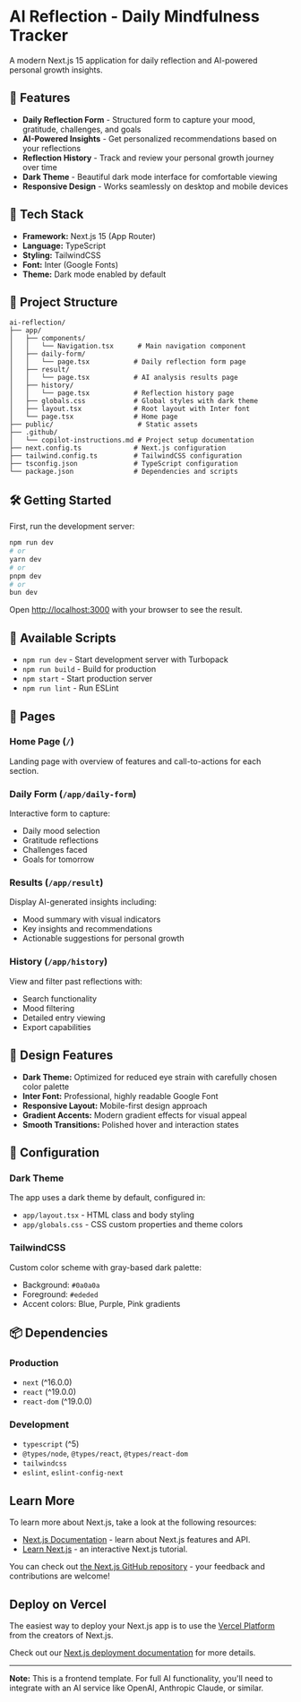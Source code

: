 # AI Reflection - Daily Mindfulness Tracker

A modern Next.js 15 application for daily reflection and AI-powered personal growth insights.

## 🌟 Features

- **Daily Reflection Form** - Structured form to capture your mood, gratitude, challenges, and goals
- **AI-Powered Insights** - Get personalized recommendations based on your reflections
- **Reflection History** - Track and review your personal growth journey over time
- **Dark Theme** - Beautiful dark mode interface for comfortable viewing
- **Responsive Design** - Works seamlessly on desktop and mobile devices

## 🚀 Tech Stack

- **Framework:** Next.js 15 (App Router)
- **Language:** TypeScript
- **Styling:** TailwindCSS
- **Font:** Inter (Google Fonts)
- **Theme:** Dark mode enabled by default

## 📁 Project Structure

```
ai-reflection/
├── app/
│   ├── components/
│   │   └── Navigation.tsx      # Main navigation component
│   ├── daily-form/
│   │   └── page.tsx           # Daily reflection form page
│   ├── result/
│   │   └── page.tsx           # AI analysis results page
│   ├── history/
│   │   └── page.tsx           # Reflection history page
│   ├── globals.css            # Global styles with dark theme
│   ├── layout.tsx             # Root layout with Inter font
│   └── page.tsx               # Home page
├── public/                     # Static assets
├── .github/
│   └── copilot-instructions.md # Project setup documentation
├── next.config.ts             # Next.js configuration
├── tailwind.config.ts         # TailwindCSS configuration
├── tsconfig.json              # TypeScript configuration
└── package.json               # Dependencies and scripts
```

## 🛠️ Getting Started

First, run the development server:

```bash
npm run dev
# or
yarn dev
# or
pnpm dev
# or
bun dev
```

Open [http://localhost:3000](http://localhost:3000) with your browser to see the result.

## 📝 Available Scripts

- `npm run dev` - Start development server with Turbopack
- `npm run build` - Build for production
- `npm start` - Start production server
- `npm run lint` - Run ESLint

## 🎨 Pages

### Home Page (`/`)
Landing page with overview of features and call-to-actions for each section.

### Daily Form (`/app/daily-form`)
Interactive form to capture:
- Daily mood selection
- Gratitude reflections
- Challenges faced
- Goals for tomorrow

### Results (`/app/result`)
Display AI-generated insights including:
- Mood summary with visual indicators
- Key insights and recommendations
- Actionable suggestions for personal growth

### History (`/app/history`)
View and filter past reflections with:
- Search functionality
- Mood filtering
- Detailed entry viewing
- Export capabilities

## 🎨 Design Features

- **Dark Theme:** Optimized for reduced eye strain with carefully chosen color palette
- **Inter Font:** Professional, highly readable Google Font
- **Responsive Layout:** Mobile-first design approach
- **Gradient Accents:** Modern gradient effects for visual appeal
- **Smooth Transitions:** Polished hover and interaction states

## 🔧 Configuration

### Dark Theme
The app uses a dark theme by default, configured in:
- `app/layout.tsx` - HTML class and body styling
- `app/globals.css` - CSS custom properties and theme colors

### TailwindCSS
Custom color scheme with gray-based dark palette:
- Background: `#0a0a0a`
- Foreground: `#ededed`
- Accent colors: Blue, Purple, Pink gradients

## 📦 Dependencies

### Production
- `next` (^16.0.0)
- `react` (^19.0.0)
- `react-dom` (^19.0.0)

### Development
- `typescript` (^5)
- `@types/node`, `@types/react`, `@types/react-dom`
- `tailwindcss`
- `eslint`, `eslint-config-next`

## Learn More

To learn more about Next.js, take a look at the following resources:

- [Next.js Documentation](https://nextjs.org/docs) - learn about Next.js features and API.
- [Learn Next.js](https://nextjs.org/learn) - an interactive Next.js tutorial.

You can check out [the Next.js GitHub repository](https://github.com/vercel/next.js) - your feedback and contributions are welcome!

## Deploy on Vercel

The easiest way to deploy your Next.js app is to use the [Vercel Platform](https://vercel.com/new?utm_medium=default-template&filter=next.js&utm_source=create-next-app&utm_campaign=create-next-app-readme) from the creators of Next.js.

Check out our [Next.js deployment documentation](https://nextjs.org/docs/app/building-your-application/deploying) for more details.

---

**Note:** This is a frontend template. For full AI functionality, you'll need to integrate with an AI service like OpenAI, Anthropic Claude, or similar.

